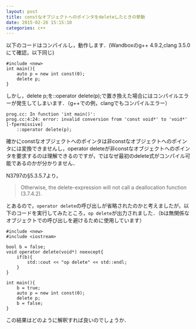 ```yaml
---
layout: post
title: constなオブジェクトへのポインタをdeleteしたときの挙動
date: 2015-02-26 15:15:10
categories: c++
---
```

<p>以下のコードはコンパイルし，動作します．(Wandboxのg++ 4.9.2,clang 3.5.0にて確認，以下同じ)</p>

<pre><code>#include &lt;new&gt;
int main(){
    auto p = new int const(0);
    delete p;
}
</code></pre>

<p>しかし，delete p;を::operator delete(p);で置き換えた場合にはコンパイルエラーが発生してしまいます．（g++での例，clangでもコンパイルエラー）</p>

<pre><code>prog.cc: In function 'int main()': 
prog.cc:4:24: error: invalid conversion from 'const void*' to 'void*' [-fpermissive] 
    ::operator delete(p);
</code></pre>

<p>確かにconstなオブジェクトへのポインタは非constなオブジェクトへのポインタには変換できませんし，operator deleteが非constなオブジェクトへのポインタを要求するのは理解できるのですが，ではなぜ最初のdelete式がコンパイル可能であるのかが分かりません．</p>

<p>N3797の§5.3.5.7より，</p>

<blockquote>
  <p>Otherwise, the delete-expression will not call a deallocation function (3.7.4.2).</p>
</blockquote>

<p>とあるので，<code>operator delete</code>の呼び出しが省略されたのかと考えましたが，以下のコードを実行してみたところ，<code>op delete</code>が出力されました．（bは無関係なオブジェクトでの呼び出しを避けるために使用しています）</p>

<pre><code>#include &lt;new&gt;
#include &lt;iostream&gt;

bool b = false;
void operator delete(void*) noexcept{
    if(b){
        std::cout &lt;&lt; "op delete" &lt;&lt; std::endl;
    }
}

int main(){
    b = true;
    auto p = new int const(0);
    delete p;
    b = false;
}
</code></pre>

<p>この結果はどのように解釈すれば良いのでしょうか．</p>
